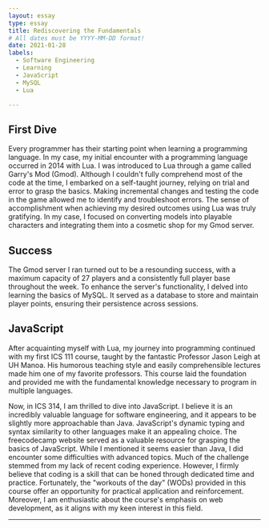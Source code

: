 ```yaml
---
layout: essay
type: essay
title: Rediscovering the Fundamentals
# All dates must be YYYY-MM-DD format!
date: 2021-01-28
labels:
  - Software Engineering
  - Learning
  - JavaScript
  - MySQL
  - Lua

---
```


## First Dive

Every programmer has their starting point when learning a programming language. In my case, my initial encounter with a programming language occurred in 2014 with Lua. I was introduced to Lua through a game called Garry's Mod (Gmod). Although I couldn't fully comprehend most of the code at the time, I embarked on a self-taught journey, relying on trial and error to grasp the basics. Making incremental changes and testing the code in the game allowed me to identify and troubleshoot errors. The sense of accomplishment when achieving my desired outcomes using Lua was truly gratifying. In my case, I focused on converting models into playable characters and integrating them into a cosmetic shop for my Gmod server.

## Success

The Gmod server I ran turned out to be a resounding success, with a maximum capacity of 27 players and a consistently full player base throughout the week. To enhance the server's functionality, I delved into learning the basics of MySQL. It served as a database to store and maintain player points, ensuring their persistence across sessions.

## JavaScript

After acquainting myself with Lua, my journey into programming continued with my first ICS 111 course, taught by the fantastic Professor Jason Leigh at UH Manoa. His humorous teaching style and easily comprehensible lectures made him one of my favorite professors. This course laid the foundation and provided me with the fundamental knowledge necessary to program in multiple languages.

Now, in ICS 314, I am thrilled to dive into JavaScript. I believe it is an incredibly valuable language for software engineering, and it appears to be slightly more approachable than Java. JavaScript's dynamic typing and syntax similarity to other languages make it an appealing choice. The freecodecamp website served as a valuable resource for grasping the basics of JavaScript. While I mentioned it seems easier than Java, I did encounter some difficulties with advanced topics. Much of the challenge stemmed from my lack of recent coding experience. However, I firmly believe that coding is a skill that can be honed through dedicated time and practice. Fortunately, the "workouts of the day" (WODs) provided in this course offer an opportunity for practical application and reinforcement. Moreover, I am enthusiastic about the course's emphasis on web development, as it aligns with my keen interest in this field.

---